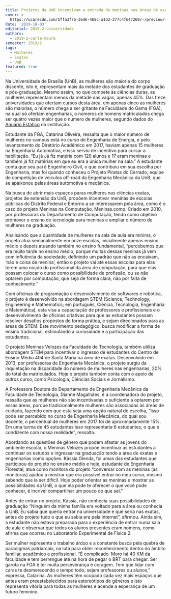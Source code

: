 ```yaml
---
title: Projetos da UnB incentivam a entrada de meninas nas áreas de exatas
cover: >-
  https://ucarecdn.com/5ffa3f7b-3ed6-468c-a1d2-277c4f647260/-/preview/-/enhance/41/
date: '2019-10-03'
editorial: 2019-2-universidade
authors:
  - 2019-2-carla-moura
semester: 2019/2
tags:
  - Mulheres
  - Exatas
  - UnB
featured: true
---
```

Na Universidade de Brasília (UnB), as mulheres são maioria do corpo discente, isto é, representam mais da metade dos estudantes de graduação e pós-graduação. Mesmo assim, no que compete às ciências duras, as mulheres representam menos da metade das vagas, apenas 45%. Das treze universidades que ofertam cursos desta área, em apenas cinco as mulheres são maiorias, o número chega a ser gritante na Faculdade do Gama (FGA), na qual só ofertam engenharias, o números de homens matriculados chega ser quatro vezes maior que o número de mulheres, segundo dados do [Anuário Estático](http://www.dpo.unb.br/images/phocadownload/unbemnumeros/anuarioestatistico/Anurio_Estatstico_2018.pdf) da instituição.



Estudante da FGA, Catarina Oliveira, ressalta que o maior número de mulheres no campus está no curso de Engenharia de Energia, e pelo levantamento do Diretório Acadêmico em 2017, haviam apenas 15 mulheres na Engenharia Automotiva, e isso serviu de incentivo para cursar a habilitação. “Eu já Já fiz matéria com 120 alunos e 17 eram meninas e também já fiz matérias em que eu era a única mulher na sala.” A estudante conta que seu pai é Engenheiro Civil, o que contribuiu em sua escolha por Engenharia, mas foi quando conheceu o Projeto Piratas do Cerrado, equipe de competição de veículos off-road da Engenharia Mecânica da UnB, que se apaixonou pelas áreas automotiva e mecânica.



Na busca de abrir mais espaços paras mulheres nas ciências exatas, projetos de extensão da UnB, propõem incentivar meninas de escolas públicas do Distrito Federal e Entorno a se interessarem pela área, como é  o caso do projeto Meninas na Computação, Meninas.comp. Criado em 2010, por professoras do Departamento de Computação, tendo como objetivo promover o ensino de tecnologia para meninas e ampliar o número de mulheres na graduação.



Analisando que a quantidade de mulheres na sala de aula era mínima, o projeto atua semanalmente em onze escolas, inicialmente apenas ensino médio e depois atuando também no ensino fundamental, “percebemos que era muito tarde no ensino médio, porque muitas dessas meninas já vem com influência da sociedade, definindo um padrão que não as encaixam, ‘não é coisa de menina’, então o projeto vai até essas escolas para elas terem uma noção do profissional da área de computação, para que elas possam colocar o curso como possibilidade de profissão, ou se não optarem por computação, que seja de forma clara, não por falta de conhecimento.”







Com oficinas de programação e desenvolvimento de softwares e robótica, o projeto é desenvolvido na abordagem STEM (Science, Technology, Engineering e Mathematics; em português, Ciência, Tecnologia, Engenharia e Matemática), esta visa a capacitação de professores e profissionais e o desenvolvimento de oficinas criativas para que as estudantes possam resolver desafios propostos de forma prática, e sejam direcionados para as áreas de STEM. Este movimento pedagógico, busca modificar a forma de ensino tradicional, estimulando a curiosidade e a participação das estudantes.



O projeto Meninas Velozes da Faculdade de Tecnologia, também utiliza abordagem STEM para incentivar o ingresso de estudantes do Centro de Ensino Médio 404 de Santa Maria na área de exatas. Desenvolvido em 2013, por professoras de Engenharia Mecânica, o projeto surgiu da inquietação na disparidade do número de mulheres nas engenharias, 20% do total de matriculados. Hoje o projeto também conta com o apoio de outros curso, como Psicologia, Ciências Sociais e Jornalismo.



A Professora Doutora do Departamento de Engenharia Mecânica da Faculdade de Tecnologia, Dianne Magalhães, é a coordenadora do projeto, ressalta que as mulheres não são incentivadas o suficiente a optarem por essas áreas, porque tradicionalmente mulheres são associadas às áreas de cuidado, fazendo com que esta seja uma opção natural de escolha, “isso pode ser percebido no curso de Engenharia Mecânica, do qual sou docente, o percentual de mulheres em 2017 foi de aproximadamente 15%. Em uma turma de 45 estudantes isso representaria 6 estudantes, o que é condizente com nossa realidade”, ressalta.



Abordando as questões de gênero que podem afastar as jovens do ambiente escolar, o Meninas Velozes propõe incentivar as estudantes a continuar os estudos e ingressar na graduação tendo a área de exatas e engenharias como opções. Kássia Glenda, foi umas das estudantes que participou do projeto no ensino médio e hoje, estudante de Engenharia Florestal, atua como monitora do projeto “conversar com as meninas (as monitoras) ajudou a mostrar que era possível entrar no meu curso, mesmo sabendo que ia ser difícil. Hoje poder orientar as meninas e mostrar as possibilidades da UnB, o que ela pode te oferecer o que você pode conhecer, é incrível compartilhar um pouco do que sei.”



Antes de entrar no projeto, Kássia, não conhecia suas possibilidades de graduação “Ninguém da minha família era voltado para a área ou conhecia a UnB. Eu sabia que queria entrar na universidade e que seria nas exatas, antes do projeto tudo o que eu sabia era pela internet”, afirmou. Ainda sim, a estudante não estava preparada para a experiência de entrar numa sala de aula e observar que todos os alunos presentes eram homens, como afirma que ocorreu no Laboratório Experimental de Física 2.



Ser mulher representa o trabalho árduo e a constante busca pela quebra de paradigmas patriarcais, na luta para obter reconhecimento dentro do âmbito familiar, acadêmico e profissional. “É complicado. Moro há 40 KM da faculdade e tem perrengue até na hora de pegar o BRT para chegar. Ser garota na FGA é ter muita perseverança e coragem. Tem que lidar com caras te desmerecendo o tempo todo, sejam professores ou alunos,” expressa, Catarina. As mulheres têm ocupado cada vez mais espaços que antes eram preestabelecidos para estereótipos de gêneros e isto representa vitória para todas as mulheres e acende a esperança de um futuro feminino.
